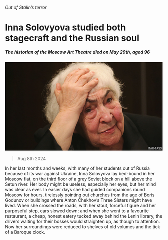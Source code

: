 ###### Out of Stalin’s terror

# Inna Solovyova studied both stagecraft and the Russian soul 

##### The historian of the Moscow Art Theatre died on May 29th, aged 96 

![image](images/20240810_OBP001.jpg) 

> Aug 8th 2024 

In her last months and weeks, with many of her students out of Russia because of its war against Ukraine, Inna Solovyova lay bed-bound in her Moscow flat, on the third floor of a grey Soviet block on a hill above the Setun river. Her body might be useless, especially her eyes, but her mind was clear as ever. In easier days she had guided companions round Moscow for hours, tirelessly pointing out churches from the age of Boris Godunov or buildings where Anton Chekhov’s Three Sisters might have lived. When she crossed the roads, with her stout, forceful figure and her purposeful step, cars slowed down; and when she went to a favourite restaurant, a cheap, honest eatery tucked away behind the Lenin library, the drivers waiting for their bosses would straighten up, as though to attention. Now her surroundings were reduced to shelves of old volumes and the tick of a Baroque clock. 

